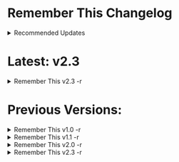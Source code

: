 # __Remember This__ Changelog

<details>
    <summary>Recommended Updates</summary>

`-r`: Indicates an update includes improvements that are recommended for all users. Applying these updates will have:

- Critical bug fixes that improve stability and resolve crashing issues
- Performance optimizations and improvements
- Enhancements that add useful new features

Applying a recommended update will ensure you:

- Benefit from the latest features and functionality
- Avoid any issues fixed in the update
- Have an optimized experience with better performance


</details>

# Latest: v2.3


<details>
    <summary>Remember This v2.3 -r</summary>

    # Remember This `v2.3`

    ## New Features
    - Add different menubar size formats (Compact and Normal)
    - Add the ability to enter values right from Root Search instead of opening command (Arguments).

    ## Improvements
    - Optimized for better performance
    - Bug fixes for stability

    ## Resolved Issues
    - Fixed bug when selecting 5 years as timeframe.

    ## Recommended for All Users

</details>

# Previous Versions:

<details>
    <summary>Remember This v1.0 -r</summary>
    - Initial Commit
</details>

<details>
    <summary>Remember This v1.1 -r</summary>

    # Remember This `v1.1`

    ## New Features
    - Calculates expiration dates based on duration
    - Displays expiration information for each item
    - Deletes items permanently from the CSV storage
    - Searches items by content
    - Shows empty view if no valid items remain
    - Removes expired items from CSV file
    - You dont need to click command r to show list without deleted items
    - Enhancements have been made to the Remember This form, including the addition of cycling placeholders.

    ## Improvements
    - Optimized for better performance
    - Bug fixes for stability

    ## Resolved Issues
    - Fixed crashing issue
    - Fixed expired items interfering with deletion

    ## Recommended for All Users

</details>

<details>
    <summary>Remember This v2.0 -r</summary>

    # Remember This `v2.0`

    ## New Features
    - Add a default time to remember for through prefrences menu
    - Add a new `Change Default Time` action in the `Remember This` form.
    - Add a menubar command to show when your next task is
    - Copy items to your clipboard action

    ## Improvements
    - Optimized for better performance
    - Bug fixes for stability
    - Made the UI more polish and included cool icons

    ## Resolved Issues
    - Fixed crashing issue

    ## Recommended for All Users

</details>

<details>
    <summary>Remember This v2.3 -r</summary>

    # Remember This `v2.3`

    ## New Features
    - Add different menubar size formats (Compact and Normal)
    - Add the ability to enter values right from Root Search instead of opening command (Arguments).

    ## Improvements
    - Optimized for better performance
    - Bug fixes for stability

    ## Resolved Issues
    - Fixed bug when selecting 5 years as timeframe.

    ## Recommended for All Users

</details>
